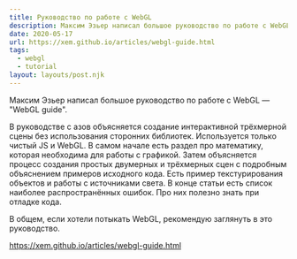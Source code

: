 ```yaml
---
title: Руководство по работе с WebGL
description: Максим Эзьер написал большое руководство по работе с WebGL
date: 2020-05-17
url: https://xem.github.io/articles/webgl-guide.html
tags:
  - webgl
  - tutorial
layout: layouts/post.njk
---
```

Максим Эзьер написал большое руководство по работе с WebGL — "WebGL guide".

В руководстве с азов объясняется создание интерактивной трёхмерной сцены без использования сторонних библиотек. Используется только чистый JS и WebGL. В самом начале есть раздел про математику, которая необходима для работы с графикой. Затем объясняется процесс создания простых двумерных и трёхмерных сцен с подробным объяснением примеров исходного кода. Есть пример текстурирования объектов и работы с источниками света. В конце статьи есть список наиболее распространённых ошибок. Про них полезно знать при отладке кода.

В общем, если хотели потыкать WebGL, рекомендую заглянуть в это руководство.

https://xem.github.io/articles/webgl-guide.html
